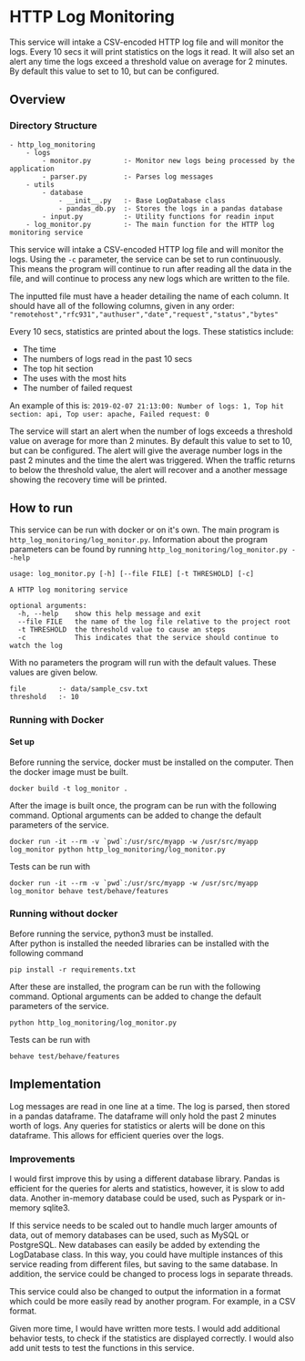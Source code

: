 # HTTP Log Monitoring

This service will intake a CSV-encoded HTTP log file and will
monitor the logs.  Every 10 secs it will print statistics on
the logs it read.  It will also set an alert any time the
logs exceed a threshold value on average for 2 minutes.
By default this value to set to 10, but can be configured.

## Overview

### Directory Structure
```
- http_log_monitoring
    - logs
        - monitor.py        :- Monitor new logs being processed by the application
        - parser.py         :- Parses log messages
    - utils
        - database
            - __init__.py   :- Base LogDatabase class
            - pandas_db.py  :- Stores the logs in a pandas database
        - input.py          :- Utility functions for readin input
    - log_monitor.py        :- The main function for the HTTP log monitoring service
```

This service will intake a CSV-encoded HTTP log file and will
monitor the logs.  Using the `-c` parameter, the service can
be set to run continuously.  This means the program will
continue to run after reading all the data in the file, and 
will continue to process any new logs which are written to
the file.

The inputted file must have a header detailing the name of
each column.  It should have all of the following columns,
given in any order:  
`"remotehost","rfc931","authuser","date","request","status","bytes"`

Every 10 secs, statistics are printed about the logs.  These
statistics include:
- The time
- The numbers of logs read in the past 10 secs
- The top hit section
- The uses with the most hits
- The number of failed request

An example of this is: `2019-02-07 21:13:00: Number of logs: 1, Top hit section: api, Top user: apache, Failed request: 0`

The service will start an alert when the number of logs exceeds
a threshold value on average for more than 2 minutes.  By 
default this value to set to 10, but can be configured.  The
alert will give the average number logs in the past 2 
minutes and the time the alert was triggered.  When the traffic
returns to below the threshold value, the alert will recover
and a another message showing the recovery time will be 
printed.

## How to run
This service can be run with docker or on it's own.  The main
program is `http_log_monitoring/log_monitor.py`.  Information
about the program parameters can be found by running
`http_log_monitoring/log_monitor.py --help`

```
usage: log_monitor.py [-h] [--file FILE] [-t THRESHOLD] [-c]

A HTTP log monitoring service

optional arguments:
  -h, --help    show this help message and exit
  --file FILE   the name of the log file relative to the project root
  -t THRESHOLD  the threshold value to cause an steps
  -c            This indicates that the service should continue to watch the log
```

With no parameters the program will run with the default 
values.  These values are given below.

```
file        :- data/sample_csv.txt
threshold   :- 10
```

### Running with Docker
#### Set up
Before running the service, docker must be installed on the
computer.  Then the docker image must be built.
```
docker build -t log_monitor .
```

After the image is built once, the program can be run with
the following command.  Optional arguments can be added
to change the default parameters of the service.

```
docker run -it --rm -v `pwd`:/usr/src/myapp -w /usr/src/myapp log_monitor python http_log_monitoring/log_monitor.py
```

Tests can be run with
```
docker run -it --rm -v `pwd`:/usr/src/myapp -w /usr/src/myapp log_monitor behave test/behave/features
```

### Running without docker
Before running the service, python3 must be installed.  
After python is installed the needed libraries can be 
installed with the following command
```
pip install -r requirements.txt
```

After these are installed, the program can be run with
the following command.  Optional arguments can be added
to change the default parameters of the service.
```
python http_log_monitoring/log_monitor.py
```

Tests can be run with
```
behave test/behave/features
```

## Implementation
Log messages are read in one line at a time.  The log is parsed,
then stored in a pandas dataframe.  The dataframe will only
hold the past 2 minutes worth of logs.  Any queries for 
statistics or alerts will be done on this dataframe.  This
allows for efficient queries over the logs.

### Improvements
I would first improve this by using a different database
library.  Pandas is efficient for the queries for alerts
and statistics, however, it is slow to add data.  Another
in-memory database could be used, such as Pyspark or 
in-memory sqlite3.  

If this service needs to be scaled
out to handle much larger amounts of data, out of memory 
databases can be used, such as MySQL or PostgreSQL. 
New databases can easily be added by extending the 
LogDatabase class.  In this way, you could have
multiple instances of this service reading from different
files, but saving to the same database.  In addition, the 
service could be changed to process logs in separate 
threads.

This service could also be changed to output the information
in a format which could be more easily read by another
program.  For example, in a CSV format.

Given more time, I would have written more tests.  I would 
add additional behavior tests, to check if the statistics
are displayed correctly.  I would also add unit tests to 
test the functions in this service.


